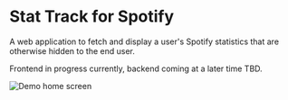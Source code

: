 <h1>Stat Track for Spotify</h1>

<p>
A web application to fetch and display a user's Spotify statistics that are otherwise hidden to the end user.

Frontend in progress currently, backend coming at a later time TBD.
</p>

<img src="photos/st4s-demo-image" alt="Demo home screen">
